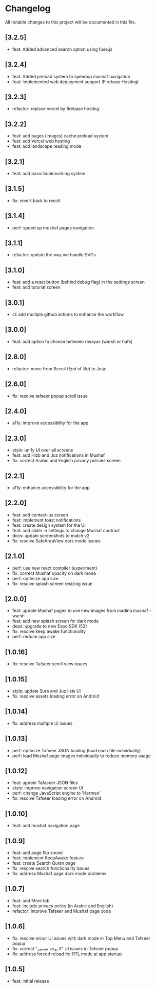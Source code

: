 # Changelog

All notable changes to this project will be documented in this file.

## [3.2.5]

- feat: Added advanced search option using fuse.js

## [3.2.4]

- feat: Added preload system to speedup mushaf navigation
- feat: Implemented web deployment support (Firebase Hosting)

## [3.2.3]

- refactor: replace vercel by firebase hosting

## [3.2.2]

- feat: add pages (images) cache preload system
- feat: add Vercel web hosting
- feat: add landscape reading mode

## [3.2.1]

- feat: add basic bookmarking system

## [3.1.5]

- fix: revert back to recoil

## [3.1.4]

- perf: speed up mushaf pages navigation

## [3.1.1]

- refactor: update the way we handle SVGs

## [3.1.0]

- feat: add a reset button (behind debug flag) in the settings screen
- feat: add tutorial screen

## [3.0.1]

- ci: add multiple github actions to enhance the workflow

## [3.0.0]

- feat: add option to choose between riwayas (warsh or hafs)

## [2.8.0]

- refactor: move from Recoil (End of life) to Jotai

## [2.6.0]

- fix: resolve tafseer popup scroll issue

## [2.4.0]

- a11y: improve accessibility for the app

## [2.3.0]

- style: unify UI over all screens
- feat: add Hizb and Juz notifications in Mushaf
- fix: correct Arabic and English privacy policies screen

## [2.2.1]

- a11y: enhance accessibility for the app

## [2.2.0]

- feat: add contact-us screen
- feat: implement toast notifications
- feat: create design system for the UI
- feat: add slider in settings to change Mushaf contrast
- docs: update screenshots to match v2
- fix: resolve SafeAreaView dark mode issues

## [2.1.0]

- perf: use new react compiler (experiment)
- fix: correct Mushaf opacity on dark mode
- perf: optimize app size
- fix: resolve splash screen resizing issue

## [2.0.0]

- feat: update Mushaf pages to use new images from madina mushaf - warsh
- feat: add new splash screen for dark mode
- deps: upgrade to new Expo SDK (52)
- fix: resolve keep awake functionality
- perf: reduce app size

## [1.0.16]

- fix: resolve Tafseer scroll view issues

## [1.0.15]

- style: update Sura and Juz lists UI
- fix: resolve assets loading error on Android

## [1.0.14]

- fix: address multiple UI issues

## [1.0.13]

- perf: optimize Tafseer JSON loading (load each file individually)
- perf: load Mushaf page images individually to reduce memory usage

## [1.0.12]

- feat: update Tafaseer JSON files
- style: improve navigation screen UI
- perf: change JavaScript engine to 'Hermes'
- fix: resolve Tafseer loading error on Android

## [1.0.10]

- feat: add mushaf navigation page

## [1.0.9]

- feat: add page flip sound
- feat: implement KeepAwake feature
- feat: create Search Quran page
- fix: resolve search functionality issues
- fix: address Mushaf page dark mode problems

## [1.0.7]

- feat: add More tab
- feat: include privacy policy (in Arabic and English)
- refactor: improve Tafseer and Mushaf page code

## [1.0.6]

- fix: resolve minor UI issues with dark mode in Top Menu and Tafseer popup
- fix: correct "لا يوجد تفسير" UI issues in Tafseer popup
- fix: address forced reload for RTL mode at app startup

## [1.0.5]

- feat: initial release
